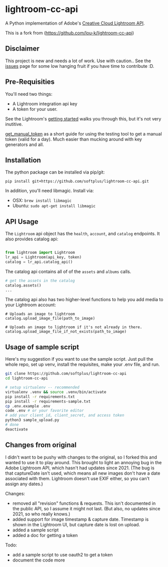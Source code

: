 # lightroom-cc-api
A Python implementation of Adobe's [Creative Cloud Lightroom API](https://www.adobe.io/apis/creativecloud/lightroom/apidocs.html).

This is a fork from (https://github.com/lou-k/lightroom-cc-api)

## Disclaimer
This project is new and needs a lot of work. Use with caution.. 
See the [issues](https://github.com/softplus/lightroom-cc-api/issues) page for some low hanging fruit if you have time to contribute :D.

## Pre-Requisities
You'll need two things:

* A Lightroom integration api key
* A token for your user.

See the Lightroom's [getting started](https://www.adobe.io/apis/creativecloud/lightroom/docs.html#!quickstart/integration.md) walks you through this, but it's not very inutitive.

[get_manual_token](get_manual_token.md) as a short guide for using the testing
tool to get a manual token (valid for a day). Much easier than mucking around
with key generators and all.

## Installation

The python package can be installed via pip/git:
```
pip install git+https://github.com/softplus/lightroom-cc-api.git
```

In addition, you'll need libmagic. Install via:
* OSX: `brew install libmagic`
* Ubuntu: `sudo apt-get install libmagic`

## API Usage

The `Lightroom` api object has the `health`, `account`, and `catalog` endpoints. 
It also provides catalog api:
```python

from lightroom import Lightroom
lr_api = Lightroom(api_key, token)
catalog = lr_api.catalog_api()
```

The catalog api contains all of of the `assets` and `albums` calls.

```python
# get the assets in the catalog
catalog.assets()
...
```

The catalog api also has two higher-level functions to help you add media to your Lightroom account:
```
# Uploads an image to lightroom
catalog.upload_image_file(path_to_image)

# Uploads an image to lightroom if it's not already in there.
catalog.upload_image_file_if_not_exists(path_to_image)
```

## Usage of sample script

Here's my suggestion if you want to use the sample script.
Just pull the whole repo, set up venv, install the requisites,
make your .env file, and run.

```bash
git clone https://github.com/softplus/lightroom-cc-api
cd lightroom-cc-api

# setup virtualenv -- recommended
virtualenv .venv && source .venv/bin/activate
pip install -r requirements.txt
pip install -r requirements-sample.txt
cp .env.example .env
code .env # or your favorite editor
# add your client_id, client_secret, and access token
python3 sample_upload.py
# done
deactivate
```

## Changes from original

I didn't want to be pushy with changes to the original, so I forked this
and wanted to use it to play around. This brought to light an annoying
bug in the Adobe Lightroom API, which hasn't had updates since 2021.
(The bug is that captureDate isn't used, which means all new images don't
have a date associated with them. Lightroom doesn't use EXIF either, so
you can't assign any dates.)

Changes:

* removed all "revision" functions & requests. This isn't documented in the
public API, so I assume it might not last. (But also, no updates since 2021,
so who really knows.)
* added support for image timestamp & capture date. Timestamp is shown in the
Lightroom UI, but capture date is lost on upload.
* added a sample script
* added a doc for getting a token

Todo:

* add a sample script to use oauth2 to get a token
* document the code more
